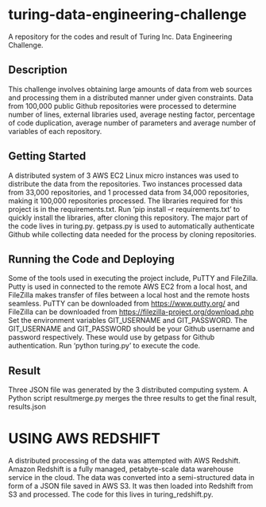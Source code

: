 # turing-data-engineering-challenge
A repository for the codes and result of Turing Inc. Data Engineering Challenge. 

## Description
This challenge involves obtaining large amounts of data from web sources and processing them in a distributed manner under given constraints. Data from 100,000 public Github repositories were processed to determine number of lines, external libraries used, average nesting factor, percentage of code duplication, average number of parameters and average number of variables of each repository.

## Getting Started
A distributed system of 3 AWS EC2 Linux micro instances was used to distribute the data from the repositories. Two instances processed data from 33,000 repositories, and 1 processed data from 34,000 repositories, making it 100,000 repositories processed.
The libraries required for this project is in the requirements.txt. 
Run ‘pip install –r  requirements.txt’ to quickly install the libraries, after cloning this repository. 
The major part of the code lives in turing.py. getpass.py is used to automatically authenticate Github while collecting data needed for the process by cloning repositories.

## Running the Code and Deploying
Some of the tools used in executing the project include, PuTTY and  FileZilla. Putty is used in connected to the remote AWS EC2 from a local host, and FileZilla makes transfer of files between a local host and the remote hosts seamless. PuTTY can be downloaded from https://www.putty.org/ and FileZilla can be downloaded from https://filezilla-project.org/download.php 
Set the environment variables GIT_USERNAME and GIT_PASSWORD. The GIT_USERNAME and GIT_PASSWORD should be your Github username and password respectively. These would use by getpass for Github authentication.
Run ‘python turing.py’ to execute the code.
 
 ## Result
Three JSON file was generated by the 3 distributed computing system. A Python script resultmerge.py merges the three results to get the final result, results.json 

# USING AWS REDSHIFT

A distributed processing of the data was attempted with AWS Redshift. Amazon Redshift is a fully managed, petabyte-scale data warehouse service in the cloud.  The data was converted into a semi-structured data in form of a JSON file saved in AWS S3. It was then loaded into Redshift from S3 and processed.
The code for this lives in turing_redshift.py.
